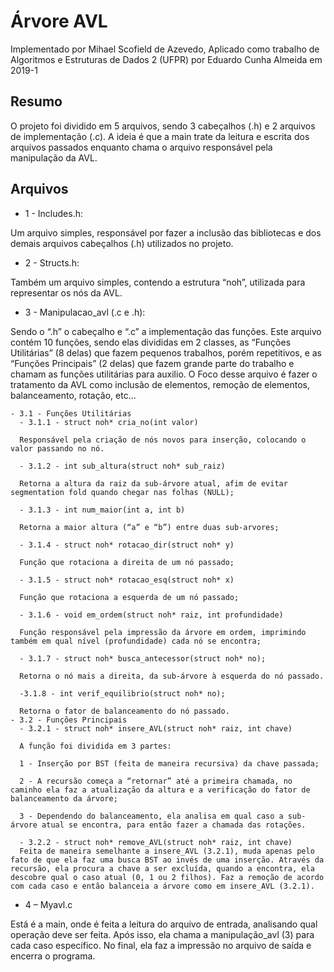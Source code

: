 # Árvore AVL

Implementado por Mihael Scofield de Azevedo,
Aplicado como trabalho de Algoritmos e Estruturas de Dados 2 (UFPR) por Eduardo Cunha Almeida em 2019-1

## Resumo
O projeto foi dividido em 5 arquivos, sendo 3 cabeçalhos (.h) e 2 arquivos de implementação (.c). A ideia é que a main trate da leitura e escrita dos arquivos passados enquanto chama o arquivo responsável pela manipulação da AVL.

## Arquivos
  - 1 - Includes.h:
  
  Um arquivo simples, responsável por fazer a inclusão das bibliotecas e dos demais arquivos cabeçalhos (.h) utilizados no projeto.
  
  - 2 - Structs.h:
  
  Também um arquivo simples, contendo a estrutura “noh”, utilizada para representar os nós da AVL.
  
  - 3 - Manipulacao_avl (.c e .h):
  
  Sendo o “.h” o cabeçalho e “.c” a implementação das funções. Este arquivo contém 10 funções, sendo elas divididas em 2 classes, as “Funções Utilitárias” (8 delas) que fazem pequenos trabalhos, porém repetitivos, e as “Funções Principais” (2 delas) que fazem grande parte do trabalho e chamam as funções utilitárias para auxilio. O Foco desse arquivo é fazer o tratamento da AVL como inclusão de elementos, remoção de elementos, balanceamento, rotação, etc...
  
    - 3.1 - Funções Utilitárias
      - 3.1.1 - struct noh* cria_no(int valor)
      
      Responsável pela criação de nós novos para inserção, colocando o valor passando no nó.
      
      - 3.1.2 - int sub_altura(struct noh* sub_raiz)
      
      Retorna a altura da raiz da sub-árvore atual, afim de evitar segmentation fold quando chegar nas folhas (NULL);
      
      - 3.1.3 - int num_maior(int a, int b)
      
      Retorna a maior altura (“a” e “b”) entre duas sub-arvores;
      
      - 3.1.4 - struct noh* rotacao_dir(struct noh* y)
      
      Função que rotaciona a direita de um nó passado;
      
      - 3.1.5 - struct noh* rotacao_esq(struct noh* x)
      
      Função que rotaciona a esquerda de um nó passado;
      
      - 3.1.6 - void em_ordem(struct noh* raiz, int profundidade)
      
      Função responsável pela impressão da árvore em ordem, imprimindo também em qual nível (profundidade) cada nó se encontra;
      
      - 3.1.7 - struct noh* busca_antecessor(struct noh* no);
      
      Retorna o nó mais a direita, da sub-árvore à esquerda do nó passado.
      
      -3.1.8 - int verif_equilibrio(struct noh* no);
      
      Retorna o fator de balanceamento do nó passado.
    - 3.2 - Funções Principais
      - 3.2.1 - struct noh* insere_AVL(struct noh* raiz, int chave)
      
      A função foi dividida em 3 partes:
      
      1 - Inserção por BST (feita de maneira recursiva) da chave passada;
      
      2 - A recursão começa a “retornar” até a primeira chamada, no caminho ela faz a atualização da altura e a verificação do fator de balanceamento da árvore;
      
      3 - Dependendo do balanceamento, ela analisa em qual caso a sub-árvore atual se encontra, para então fazer a chamada das rotações.
      
      - 3.2.2 - struct noh* remove_AVL(struct noh* raiz, int chave)
      Feita de maneira semelhante a insere_AVL (3.2.1), muda apenas pelo fato de que ela faz uma busca BST ao invés de uma inserção. Através da recursão, ela procura a chave a ser excluída, quando a encontra, ela descobre qual o caso atual (0, 1 ou 2 filhos). Faz a remoção de acordo com cada caso e então balanceia a árvore como em insere_AVL (3.2.1).
      
  - 4 – Myavl.c
  
  Está é a main, onde é feita a leitura do arquivo de entrada, analisando qual operação deve ser feita. Após isso, ela chama a manipulação_avl (3) para cada caso específico. No final, ela faz a impressão no arquivo de saída e encerra o programa.
